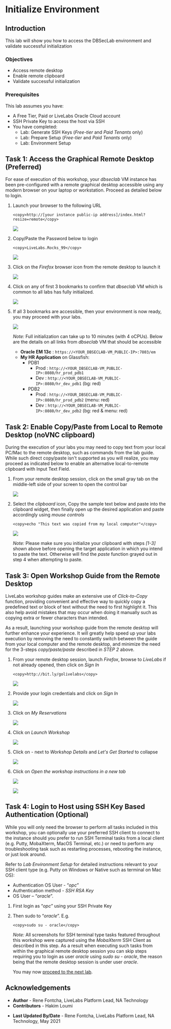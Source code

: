 # Initialize Environment

## Introduction
This lab will show you how to access the DBSecLab environment and validate successful initialization

### Objectives
- Access remote desktop
- Enable remote clipboard  
- Validate successful initialization

### Prerequisites
This lab assumes you have:
- A Free Tier, Paid or LiveLabs Oracle Cloud account
- SSH Private Key to access the host via SSH
- You have completed:
    - Lab: Generate SSH Keys (*Free-tier* and *Paid Tenants* only)
    - Lab: Prepare Setup (*Free-tier* and *Paid Tenants* only)
    - Lab: Environment Setup

## Task 1: Access the Graphical Remote Desktop (Preferred)
For ease of execution of this workshop, your *dbseclab* VM instance has been pre-configured with a remote graphical desktop accessible using any modern browser on your laptop or workstation. Proceed as detailed below to login.

1. Launch your browser to the following URL

    ```
    <copy>http://[your instance public-ip address]/index.html?resize=remote</copy>
    ```

    ![](./images/novnc-login-1.png " ")


2. Copy/Paste the Password below to login

    ```
    <copy>LiveLabs.Rocks_99</copy>
    ```

    ![](./images/novnc-login-2.png " ")

3. Click on the *Firefox* browser icon from the remote desktop to launch it

    ![](./images/novnc-landing.png " ")

4. Click on any of first 3 bookmarks to confirm that *dbseclab* VM which is common to all labs has fully initialized.

    ![](./images/novnc-bookmarks-1.png " ")

5. If all 3 bookmarks are accessible, then your environment is now ready, you may proceed with your labs.

    ![](./images/novnc-bookmarks-2.png " ")

    *Note:* Full initialization can take up to 10 minutes (with 4 oCPUs). Below are the details on all links from *dbseclab* VM that should be accessible

    - **Oracle EM 13c**      : `https://<YOUR_DBSECLAB-VM_PUBLIC-IP>:7803/em`
    - **My HR Application** on Glassfish:
      - PDB1
        - Prod        : `http://<YOUR_DBSECLAB-VM_PUBLIC-IP>:8080/hr_prod_pdb1`
        - Dev         : `http://<YOUR_DBSECLAB-VM_PUBLIC-IP>:8080/hr_dev_pdb1`   (bg: red)
      - PDB2
        - Prod        : `http://<YOUR_DBSECLAB-VM_PUBLIC-IP>:8080/hr_prod_pdb2`  (menu: red)
        - Dev         : `http://<YOUR_DBSECLAB-VM_PUBLIC-IP>:8080/hr_dev_pdb2`   (bg: red & menu: red)

## Task 2: Enable Copy/Paste from Local to Remote Desktop (noVNC clipboard)
During the execution of your labs you may need to copy text from your local PC/Mac to the remote desktop, such as commands from the lab guide. While such direct copy/paste isn't supported as you will realize, you may proceed as indicated below to enable an alternative local-to-remote clipboard with Input Text Field.

1. From your remote desktop session, click on the small gray tab on the middle-left side of your screen to open the control bar

    ![](./images/novnc-clipboard-1.png " ")

2. Select the *clipboard* icon, Copy the sample text below and paste into the clipboard widget, then finally open up the desired application and paste accordingly using *mouse controls*

    ```
    <copy>echo "This text was copied from my local computer"</copy>
    ```

    ![](./images/novnc-clipboard-2.png " ")

    *Note:* Please make sure you initialize your clipboard with steps *[1-3]* shown above before opening the target application in which you intend to paste the text. Otherwise will find the *paste* function grayed out in step 4 when attempting to paste.

## Task 3: Open Workshop Guide from the Remote Desktop
LiveLabs workshop guides make an extensive use of *Click-to-Copy* function, providing convenient and effective way to quickly copy a predefined text or block of text without the need to first highlight it. This also help avoid mistakes that may occur when doing it manually such as copying extra or fewer characters than intended.

As a result, launching your workshop guide from the remote desktop will further enhance your experience. It will greatly help speed up your labs execution by removing the need to constantly switch between the guide from your local computer and the remote desktop, and minimize the need for the 3-steps *copy/paste/paste* described in *STEP 2* above.

1. From your remote desktop session, launch *Firefox*, browse to *LiveLabs* if not already opened, then click on *Sign In*

    ```
    <copy>http://bit.ly/golivelabs</copy>
    ```

    ![](./images/livelabs-login-1.png " ")

2. Provide your login credentials and click on *Sign In*

    ![](./images/livelabs-login-2.png " ")

3. Click on *My Reservations*

    ![](./images/livelabs-reservations-1.png " ")

4. Click on *Launch Workshop*

    ![](./images/livelabs-reservations-2.png " ")

5. Click on *-* next to *Workshop Details* and *Let's Get Started* to collapse

    ![](./images/livelabs-reservations-3.png " ")

6. Click on *Open the workshop instructions in a new tab*

    ![](./images/livelabs-reservations-4.png " ")

    ![](./images/livelabs-reservations-5.png " ")

## Task 4: Login to Host using SSH Key Based Authentication (Optional)

While you will only need the browser to perform all tasks included in this workshop, you can optionally use your preferred SSH client to connect to the instance should you prefer to run SSH Terminal tasks from a local client (e.g. Putty, MobaXterm, MacOS Terminal, etc.) or need to perform any troubleshooting task such as restarting processes, rebooting the instance, or just look around.

Refer to *Lab Environment Setup* for detailed instructions relevant to your SSH client type (e.g. Putty on Windows or Native such as terminal on Mac OS):
 - Authentication OS User - “*opc*”
 - Authentication method - *SSH RSA Key*
 - OS User – “*oracle*”.

1. First login as “*opc*” using your SSH Private Key

2. Then sudo to “*oracle*”. E.g.

    ```
    <copy>sudo su - oracle</copy>
    ```

    *Note:* All screenshots for SSH terminal type tasks featured throughout this workshop were captured using the *MobaXterm* SSH Client as described in this step. As a result when executing such tasks from within the graphical remote desktop session you can skip steps requiring you to login as user *oracle* using *sudo su - oracle*, the reason being that the remote desktop session is under user *oracle*.

    You may now [proceed to the next lab](#next).

## Acknowledgements
- **Author** - Rene Fontcha, LiveLabs Platform Lead, NA Technology
- **Contributors** - Hakim Loumi
* **Last Updated By/Date** - Rene Fontcha, LiveLabs Platform Lead, NA Technology, May 2021
